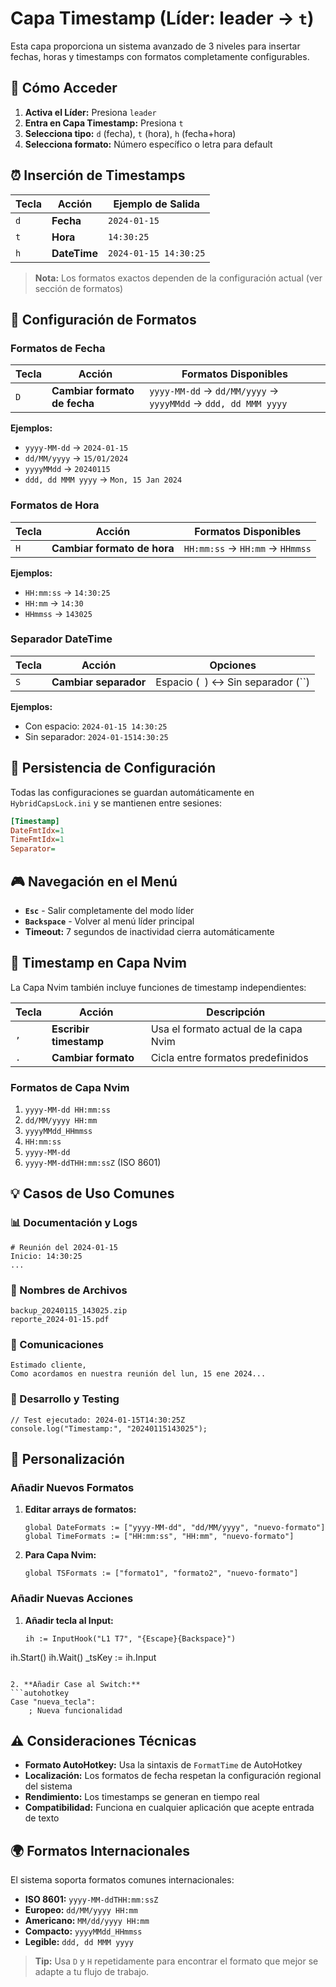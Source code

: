 # Capa Timestamp (Líder: leader → `t`)

Esta capa proporciona un sistema avanzado de 3 niveles para insertar fechas, horas y timestamps con formatos completamente configurables.

## 🎯 Cómo Acceder

1. **Activa el Líder:** Presiona `leader`
2. **Entra en Capa Timestamp:** Presiona `t`
3. **Selecciona tipo:** `d` (fecha), `t` (hora), `h` (fecha+hora)
4. **Selecciona formato:** Número específico o letra para default

## ⏰ Inserción de Timestamps

| Tecla | Acción | Ejemplo de Salida |
|-------|--------|-------------------|
| `d` | **Fecha** | `2024-01-15` |
| `t` | **Hora** | `14:30:25` |
| `h` | **DateTime** | `2024-01-15 14:30:25` |

> **Nota:** Los formatos exactos dependen de la configuración actual (ver sección de formatos)

## 🔧 Configuración de Formatos

### Formatos de Fecha
| Tecla | Acción | Formatos Disponibles |
|-------|--------|---------------------|
| `D` | **Cambiar formato de fecha** | `yyyy-MM-dd` → `dd/MM/yyyy` → `yyyyMMdd` → `ddd, dd MMM yyyy` |

**Ejemplos:**
- `yyyy-MM-dd` → `2024-01-15`
- `dd/MM/yyyy` → `15/01/2024`
- `yyyyMMdd` → `20240115`
- `ddd, dd MMM yyyy` → `Mon, 15 Jan 2024`

### Formatos de Hora
| Tecla | Acción | Formatos Disponibles |
|-------|--------|---------------------|
| `H` | **Cambiar formato de hora** | `HH:mm:ss` → `HH:mm` → `HHmmss` |

**Ejemplos:**
- `HH:mm:ss` → `14:30:25`
- `HH:mm` → `14:30`
- `HHmmss` → `143025`

### Separador DateTime
| Tecla | Acción | Opciones |
|-------|--------|----------|
| `S` | **Cambiar separador** | Espacio (` `) ↔ Sin separador (``) |

**Ejemplos:**
- Con espacio: `2024-01-15 14:30:25`
- Sin separador: `2024-01-1514:30:25`

## 💾 Persistencia de Configuración

Todas las configuraciones se guardan automáticamente en `HybridCapsLock.ini` y se mantienen entre sesiones:

```ini
[Timestamp]
DateFmtIdx=1
TimeFmtIdx=1
Separator= 
```

## 🎮 Navegación en el Menú

- **`Esc`** - Salir completamente del modo líder
- **`Backspace`** - Volver al menú líder principal
- **Timeout:** 7 segundos de inactividad cierra automáticamente

## 📝 Timestamp en Capa Nvim

La Capa Nvim también incluye funciones de timestamp independientes:

| Tecla | Acción | Descripción |
|-------|--------|-------------|
| `,` | **Escribir timestamp** | Usa el formato actual de la capa Nvim |
| `.` | **Cambiar formato** | Cicla entre formatos predefinidos |

### Formatos de Capa Nvim
1. `yyyy-MM-dd HH:mm:ss`
2. `dd/MM/yyyy HH:mm`
3. `yyyyMMdd_HHmmss`
4. `HH:mm:ss`
5. `yyyy-MM-dd`
6. `yyyy-MM-ddTHH:mm:ssZ` (ISO 8601)

## 💡 Casos de Uso Comunes

### 📊 Documentación y Logs
```
# Reunión del 2024-01-15
Inicio: 14:30:25
...
```

### 📁 Nombres de Archivos
```
backup_20240115_143025.zip
reporte_2024-01-15.pdf
```

### 📧 Comunicaciones
```
Estimado cliente,
Como acordamos en nuestra reunión del lun, 15 ene 2024...
```

### 🔬 Desarrollo y Testing
```
// Test ejecutado: 2024-01-15T14:30:25Z
console.log("Timestamp:", "20240115143025");
```

## 🔧 Personalización

### Añadir Nuevos Formatos

1. **Editar arrays de formatos:**
   ```autohotkey
   global DateFormats := ["yyyy-MM-dd", "dd/MM/yyyy", "nuevo-formato"]
   global TimeFormats := ["HH:mm:ss", "HH:mm", "nuevo-formato"]
   ```

2. **Para Capa Nvim:**
   ```autohotkey
   global TSFormats := ["formato1", "formato2", "nuevo-formato"]
   ```

### Añadir Nuevas Acciones

1. **Añadir tecla al Input:**
   ```autohotkey
   ih := InputHook("L1 T7", "{Escape}{Backspace}")
ih.Start()
ih.Wait()
_tsKey := ih.Input
   ```

2. **Añadir Case al Switch:**
   ```autohotkey
   Case "nueva_tecla":
       ; Nueva funcionalidad
   ```

## ⚠️ Consideraciones Técnicas

- **Formato AutoHotkey:** Usa la sintaxis de `FormatTime` de AutoHotkey
- **Localización:** Los formatos de fecha respetan la configuración regional del sistema
- **Rendimiento:** Los timestamps se generan en tiempo real
- **Compatibilidad:** Funciona en cualquier aplicación que acepte entrada de texto

## 🌍 Formatos Internacionales

El sistema soporta formatos comunes internacionales:

- **ISO 8601:** `yyyy-MM-ddTHH:mm:ssZ`
- **Europeo:** `dd/MM/yyyy HH:mm`
- **Americano:** `MM/dd/yyyy HH:mm`
- **Compacto:** `yyyyMMdd_HHmmss`
- **Legible:** `ddd, dd MMM yyyy`

> **Tip:** Usa `D` y `H` repetidamente para encontrar el formato que mejor se adapte a tu flujo de trabajo.
